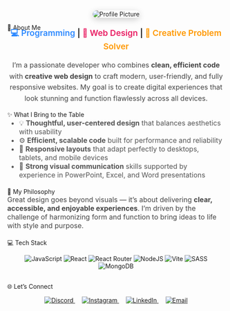 <p align="center"> <img src="https://i.pinimg.com/736x/82/f9/bd/82f9bd232efb25e7b9b35e69c6b8a838.jpg" alt="Profile Picture" style="border-radius: 20px; max-width: 250px; box-shadow: 0 4px 15px rgba(0,0,0,0.2);" /> </p>
💫 About Me

<p align="center" style="font-size:1.2rem; font-weight:600; margin-top: -10px;"> <span style="color:#2d89ff;">💻 Programming</span> | <span style="color:#e91e63;">🎨 Web Design</span> | <span style="color:#ff9800;">🚀 Creative Problem Solver</span> </p> <p align="center" style="max-width: 700px; margin: 15px auto; font-size: 1rem; line-height: 1.6; color: #444;"> I’m a passionate developer who combines <strong>clean, efficient code</strong> with <strong>creative web design</strong> to craft modern, user-friendly, and fully responsive websites. My goal is to create digital experiences that look stunning and function flawlessly across all devices. </p>
✨ What I Bring to the Table
<ul style="max-width: 700px; margin: 0 auto 20px auto; font-size: 1rem; color: #555;"> <li>💡 <strong>Thoughtful, user-centered design</strong> that balances aesthetics with usability</li> <li>⚙️ <strong>Efficient, scalable code</strong> built for performance and reliability</li> <li>📱 <strong>Responsive layouts</strong> that adapt perfectly to desktops, tablets, and mobile devices</li> <li>🎨 <strong>Strong visual communication</strong> skills supported by experience in PowerPoint, Excel, and Word presentations</li> </ul>
🌟 My Philosophy
<p style="max-width: 700px; margin: 0 auto 20px auto; font-size: 1rem; color: #444;"> Great design goes beyond visuals — it’s about delivering <strong>clear, accessible, and enjoyable experiences</strong>. I’m driven by the challenge of harmonizing form and function to bring ideas to life with style and purpose. </p>
💻 Tech Stack
<p align="center" style="margin-bottom: 30px;"> <img src="https://img.shields.io/badge/javascript-%23323330.svg?style=for-the-badge&logo=javascript&logoColor=%23F7DF1E" alt="JavaScript" /> <img src="https://img.shields.io/badge/react-%2320232a.svg?style=for-the-badge&logo=react&logoColor=%2361DAFB" alt="React" /> <img src="https://img.shields.io/badge/React_Router-CA4245?style=for-the-badge&logo=react-router&logoColor=white" alt="React Router" /> <img src="https://img.shields.io/badge/node.js-6DA55F?style=for-the-badge&logo=node.js&logoColor=white" alt="NodeJS" /> <img src="https://img.shields.io/badge/vite-%23646CFF.svg?style=for-the-badge&logo=vite&logoColor=white" alt="Vite" /> <img src="https://img.shields.io/badge/SASS-hotpink.svg?style=for-the-badge&logo=SASS&logoColor=white" alt="SASS" /> <img src="https://img.shields.io/badge/MongoDB-%234ea94b.svg?style=for-the-badge&logo=mongodb&logoColor=white" alt="MongoDB" /> </p>
🌐 Let’s Connect
<p align="center"> <a href="https://discord.gg/valera_0001" target="_blank" rel="noopener" style="margin: 0 8px;"> <img src="https://img.shields.io/badge/Discord-%237289DA.svg?logo=discord&logoColor=white" alt="Discord" /> </a> <a href="https://instagram.com/tech_valeriu" target="_blank" rel="noopener" style="margin: 0 8px;"> <img src="https://img.shields.io/badge/Instagram-%23E4405F.svg?logo=Instagram&logoColor=white" alt="Instagram" /> </a> <a href="https://linkedin.com/in/valeriu-mazur-05a92a2a6" target="_blank" rel="noopener" style="margin: 0 8px;"> <img src="https://img.shields.io/badge/LinkedIn-%230077B5.svg?logo=linkedin&logoColor=white" alt="LinkedIn" /> </a> <a href="mailto:valeriumazur023@gmail.com" target="_blank" rel="noopener" style="margin: 0 8px;"> <img src="https://img.shields.io/badge/Email-D14836?logo=gmail&logoColor=white" alt="Email" /> </a> </p>
